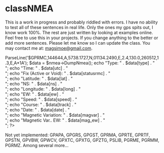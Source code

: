 classNMEA
=========

This is a work in progress and probably riddled with errors. I have no ability to test all of these sentences in real life.
Only the ones my gps spits out, I know work 100%. The rest are just written by looking at examples online.
Feel free to use this in your projects. If you change anything to the better or add more sentences. Please let me know so I can update the class.
You may contact me at: magsimoe@gmail.com.


<?
include "classNMEA.php";
$nmea = new NmeaParser();
$nmea->ParseLine('$GPRMC,144644,A,5738.1727,N,01134.2490,E,2.4,130.0,260512,1.3,E,A*1A');
$data = $nmea->DumpNmea();
echo "Type: " . $data[type] . "<br>";
echo "Time: " . $data[utc] . "<br>";
echo "Fix (Active or Void): " . $data[statusrmc] . "<br>";
echo "Latitude: " . $data[lat] . "<br>";
echo "NS: " . $data[ns] . "<br>";
echo "Longitude: " . $data[long] . "<br>";
echo "EW: " . $data[ew] . "<br>";
echo "Speed: " . $data[speed] . "<br>";
echo "Course: " . $data[track] . "<br>";
echo "Date: " . $data[date] . "<br>";
echo "Magnetic Variation: " . $data[magvar] . "<br>";
echo "Magnetic Var.. EW: " . $data[mag_ew] . "<br>";
?>

Not yet implemented: 
GPAPA, GPGRS, GPGST, GPRMA, GPRTE, GPRTF, GPSTN, GPVBW, GPWCV, GPXTC, GPXTG, GPZTG, PSLIB, PGRME, PGRMM, PGRMZ. Among several more...
